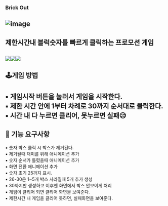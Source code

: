 
### Brick Out

![image](https://github.com/ckk914/BrickOut/assets/50573460/218f477a-06a8-4aca-8517-5fa04916b5f2)
---
 ## 제한시간내 블럭숫자를 빠르게 클릭하는 프로모션 게임<br>
 <img src="https://img.shields.io/badge/language-html-red.svg?style=flat-square"/><img src="https://img.shields.io/badge/language-css-blue.svg?style=flat-square"/><img src="https://img.shields.io/badge/language-js-yellow.svg?style=flat-square"/>
---
## 🕹게임 방법  
▪ 게임시작 버튼을 눌러서 게임을 시작한다.  
▪ 제한 시간 안에 1부터 차례로 30까지 순서대로 클릭한다.
▪ 시간 내 다 누르면 클리어, 못누르면 실패😥
---
## 🎯 기능 요구사항  
 ▪ 숫자 박스 클릭 시 박스가 제거된다.  
 ▪ 제거될때 재미를 위해 애니메이션 추가<br>
 ▪ 숫자 순서가 틀렸을때 애니메이션 추가<br>
 ▪ 화면 전환 애니메이션 추가<br>
 ▪ 숫자 초기 25까지 표시.<br>
 ▪ 26-30은 1~5개 박스 사라질때 5개 추가 생성<br>
 ▪ 30까지만 생성하고 이후엔 화면에서 박스 안보이게 처리<br>
 ▪ 게임이 클리어 되면 클리어 화면을 보여준다.<br>
 ▪ 제한시간 내 게임을 클리어 못하면, 실패화면을 보여준다.<br>
